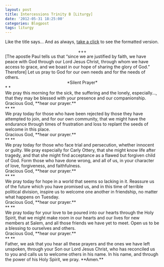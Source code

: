 ```yaml
---
layout: post
title: Intercessions Trinity B [Liturgy]
date: '2012-05-31 18:25:00'
categories: Blogpost
tags: liturgy
---
```



Like the title says… And as always, [take a click](https://www.dropbox.com/s/krp61yi7u1v267k/Intercessions%20Trinity%20Sunday%20B.pdf) to see the formatted version.

<div style="text-align: center;">+++</div><div><span>[The apostle Paul tells us that “since we are justified by faith, we have peace with God through our Lord Jesus Christ, through whom we have access to grace, and we boast in our hope of sharing the glory of God.” Therefore]</span> Let us pray to God for our own needs and for the needs of others.</div><div></div><div style="text-align: center;"><span>*Silent Prayer*</span></div><div><span>*  
*</span></div><div><span>We pray this morning for the sick, the suffering and the lonely, especially…, that they may be blessed with your presence and our companionship.</span></div><div><span>Gracious God, **hear our prayer.**</span></div><div><span>**  
**</span></div><div><span>We pray today for those who have been rejected by those they have attempted to join, and for our own community, that we might have the endurance through times of frustration and loss to replant the seeds of welcome in this place.</span></div><div><span>Gracious God, **hear our prayer.**</span></div><div><span>**  
**</span></div><div><span>We pray today for those who face trial and persecution, whether innocent or guilty. We pray especially for Carly Ottery</span>, that she might know life after tragedy, and that she might find acceptance as a flawed but forgiven child of God. Form those who have done wrong, and all of us, in your character of love, forgiveness, and faithfulness.</div><div><span>Gracious God, **hear our prayer.**</span></div><div><span>**  
**</span></div><div><span>We pray today for hope in a world that seems so lacking in it. Reassure us of the future which you have promised us, and in this time of terrible political division, inspire us to welcome one another in friendship, no matter what happens on Tuesday.</span></div><div><span>Gracious God, **hear our prayer.**</span></div><div><span>**  
**</span></div><div><span>We pray today for your love to be poured into our hearts through the Holy Spirit, that we might make room in our hearts and our lives for new members at Salem, and all those friends we have yet to meet. Open us to be a blessing to ourselves and others.</span></div><div><span>Gracious God, **hear our prayer.**</span></div><div><span>**  
**</span></div><div><span>Father, we ask that you hear all these prayers and the ones we have left unspoken, through your Son our Lord Jesus Christ, who has reconciled us to you and calls us to welcome others in his name. In his name, and through the power of his Holy Spirit, we pray. **Amen.**</span></div>
